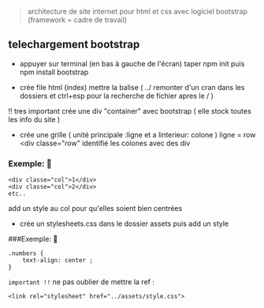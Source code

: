 
> architecture de site internet pour html et css avec logiciel bootstrap
(framework = cadre de travail)

## telechargement bootstrap 

+ appuyer sur terminal (en bas à gauche de l'écran)
taper npm init
puis npm install bootstrap




+ crée file html (index) 
mettre la balise <link rel="stylesheet" href="../node_modules/bootstrap/dist/css/bootstrap.css">
(    ../  remonter d'un cran dans les dossiers et ctrl+esp pour la recherche de fichier apres le /   )

!! tres important crée une div "container" avec bootstrap ( elle stock toutes les info du site )

+ crée une grille ( unité principale :ligne et a linterieur: colone )
ligne = row    <div classe="row"
identifié les colones avec des div

### Exemple: :speech_balloon:

```
<div classe="col">1</div>
<div classe="col">2</div>
etc..
```

add un style au col pour qu'elles soient bien centrées
* crée un stylesheets.css dans le dossier assets
puis add un style

###Exemple: :speech_balloon:

```
.numbers {
    text-align: center ;
}
```

`important !!` ne pas oublier de mettre la ref :

```
<link rel="stylesheet" href="../assets/style.css">
```